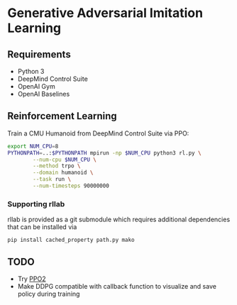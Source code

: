 # Generative Adversarial Imitation Learning

## Requirements
* Python 3
* DeepMind Control Suite
* OpenAI Gym
* OpenAI Baselines

## Reinforcement Learning
Train a CMU Humanoid from DeepMind Control Suite via PPO:
```sh
export NUM_CPU=8
PYTHONPATH=..:$PYTHONPATH mpirun -np $NUM_CPU python3 rl.py \
        --num-cpu $NUM_CPU \
        --method trpo \
        --domain humanoid \
        --task run \
        --num-timesteps 90000000
```

### Supporting rllab
rllab is provided as a git submodule which requires additional dependencies that can be installed via
```
pip install cached_property path.py mako
```

## TODO
* Try [PPO2](https://github.com/openai/baselines/blob/master/baselines/ppo2/ppo2.py)
* Make DDPG compatible with callback function to visualize and save policy during training
